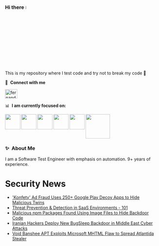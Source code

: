 ### Hi there <a href="https://www.gautamkrishnar.com/"><img src="https://media.giphy.com/media/hvRJCLFzcasrR4ia7z/giphy.gif" width="5%"></a>
This is my repository where I test code and try not to break my code :rofl:

🔗 &nbsp;**Connect with me**
<p align="left">
<a href="https://linkedin.com/in/fernandorlcruz" target="blank"><img align="center" src="https://raw.githubusercontent.com/rahuldkjain/github-profile-readme-generator/master/src/images/icons/Social/linked-in-alt.svg" alt="fernando cruz" height="30" width="40" /></a>
  
📊 &nbsp;**I am currently focused on:**

<img align="left" width='50' height='50' src="https://cdn.jsdelivr.net/gh/devicons/devicon/icons/python/python-original-wordmark.svg" />
<img align="left" width='50' height='50' src="https://cdn.jsdelivr.net/gh/devicons/devicon/icons/csharp/csharp-original.svg" />
<img align="left" width='50' height='50' src="https://cdn.jsdelivr.net/gh/devicons/devicon/icons/jenkins/jenkins-original.svg" />
<img align="left" width='50' height='50' src="https://specflow.org/wp-content/uploads/2021/05/SpecFlow-Icon.png" />
<img align="left" width='50' height='50' src="https://www.svgrepo.com/show/306098/githubactions.svg" />
<img width='80' height='80' src="https://cdn2.vectorstock.com/i/1000x1000/64/81/security-testing-concept-icon-safety-audit-key-vector-29166481.jpg" />
          
          
  
### ✨&nbsp; About Me

I am a Software Test Engineer with emphasis on automation. 9+ years of experience.

# Security News
<!-- BLOG-POST-LIST:START -->
- [&#39;Konfety&#39; Ad Fraud Uses 250+ Google Play Decoy Apps to Hide Malicious Twins](https://thehackernews.com/2024/07/konfety-ad-fraud-uses-250-google-play.html)
- [Threat Prevention &amp; Detection in SaaS Environments - 101](https://thehackernews.com/2024/07/threat-prevention-detection-in-saas.html)
- [Malicious npm Packages Found Using Image Files to Hide Backdoor Code](https://thehackernews.com/2024/07/malicious-npm-packages-found-using.html)
- [Iranian Hackers Deploy New BugSleep Backdoor in Middle East Cyber Attacks](https://thehackernews.com/2024/07/iranian-hackers-deploy-new-bugsleep.html)
- [Void Banshee APT Exploits Microsoft MHTML Flaw to Spread Atlantida Stealer](https://thehackernews.com/2024/07/void-banshee-apt-exploits-microsoft.html)
<!-- BLOG-POST-LIST:END -->
